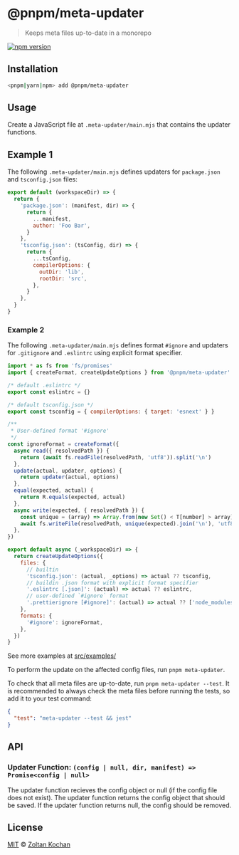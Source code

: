 # @pnpm/meta-updater

> Keeps meta files up-to-date in a monorepo

[![npm version](https://img.shields.io/npm/v/@pnpm/meta-updater.svg)](https://www.npmjs.com/package/@pnpm/meta-updater)

## Installation

```sh
<pnpm|yarn|npm> add @pnpm/meta-updater
```

## Usage

Create a JavaScript file at `.meta-updater/main.mjs` that contains the updater functions.

## Example 1

The following `.meta-updater/main.mjs` defines updaters for `package.json` and `tsconfig.json` files:

```js
export default (workspaceDir) => {
  return {
    'package.json': (manifest, dir) => {
      return {
        ...manifest,
        author: 'Foo Bar',
      }
    },
    'tsconfig.json': (tsConfig, dir) => {
      return {
        ...tsConfig,
        compilerOptions: {
          outDir: 'lib',
          rootDir: 'src',
        },
      }
    },
  }
}
```

### Example 2

The following `.meta-updater/main.mjs` defines format `#ignore` and updaters for `.gitignore` and `.eslintrc` using explicit format specifier.

```js
import * as fs from 'fs/promises'
import { createFormat, createUpdateOptions } from '@pnpm/meta-updater'

/* default .eslintrc */
export const eslintrc = {}

/* default tsconfig.json */
export const tsconfig = { compilerOptions: { target: 'esnext' } }

/**
 * User-defined format '#ignore'
 */
const ignoreFormat = createFormat({
  async read({ resolvedPath }) {
    return (await fs.readFile(resolvedPath, 'utf8')).split('\n')
  },
  update(actual, updater, options) {
    return updater(actual, options)
  },
  equal(expected, actual) {
    return R.equals(expected, actual)
  },
  async write(expected, { resolvedPath }) {
    const unique = (array) => Array.from(new Set() < T[number] > array).sort()
    await fs.writeFile(resolvedPath, unique(expected).join('\n'), 'utf8')
  },
})

export default async (_workspaceDir) => {
  return createUpdateOptions({
    files: {
      // builtin
      'tsconfig.json': (actual, _options) => actual ?? tsconfig,
      // buildin .json format with explicit format specifier
      '.eslintrc [.json]': (actual) => actual ?? eslintrc,
      // user-defined `#ignore` format
      '.prettierignore [#ignore]': (actual) => actual ?? ['node_modules'],
    },
    formats: {
      '#ignore': ignoreFormat,
    },
  })
}
```

See more examples at [src/examples/](src/examples/)

To perform the update on the affected config files, run `pnpm meta-updater`.

To check that all meta files are up-to-date, run `pnpm meta-updater --test`. It is recommended to always check the meta files before running the tests, so add it to your test command:

```json
{
  "test": "meta-updater --test && jest"
}
```

## API

### Updater Function: `(config | null, dir, manifest) => Promise<config | null>`

The updater function recieves the config object or null (if the config file does not exist). The updater function returns the config object that should be saved. If the updater function returns null, the config should be removed.

## License

[MIT](./LICENSE) © [Zoltan Kochan](https://www.kochan.io/)
